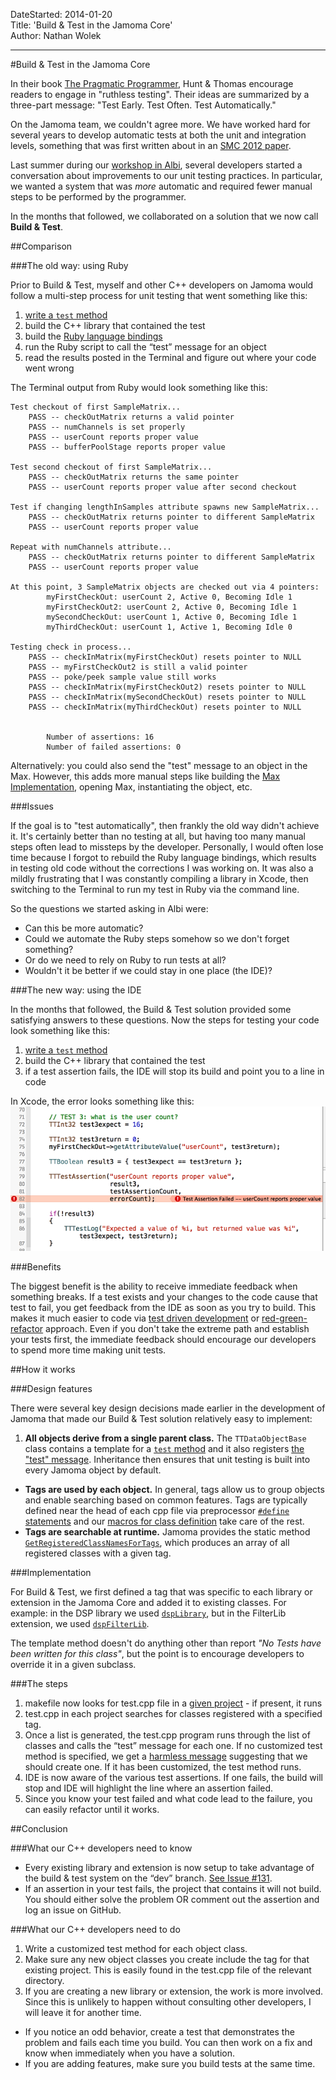 DateStarted: 2014-01-20  
Title:	'Build & Test in the Jamoma Core'	
Author:	Nathan Wolek	  

---

#Build & Test in the Jamoma Core

In their book [The Pragmatic Programmer](http://pragprog.com/the-pragmatic-programmer), Hunt & Thomas encourage readers to engage in "ruthless testing". Their ideas are summarized by a three-part message: "Test Early. Test Often. Test Automatically." 

On the Jamoma team, we couldn't agree more. We have worked hard for several years to develop automatic tests at both the unit and integration levels, something that was first written about in an [SMC 2012 paper](http://jamoma.org/publications/attachments/smc2012-testing.pdf). 

Last summer during our [workshop in Albi](http://www.gmea.net/activite/recherche/colloques/jamoma.htm), several developers started a conversation about improvements to our unit testing practices. In particular, we wanted a system that was *more* automatic and required fewer manual steps to be performed by the programmer.

In the months that followed, we collaborated on a solution that we now call **Build & Test**.

##Comparison

###The old way: using Ruby

Prior to Build & Test, myself and other C++ developers on Jamoma would follow a multi-step process for unit testing that went something like this:

1. [write a `test` method](http://api.jamoma.org/chapter_unittesting.html#chapter_unittesting_writingtests) 
2. build the C++ library that contained the test
3. build the [Ruby language bindings](https://github.com/jamoma/JamomaRuby) 
4. run the Ruby script to call the “test” message for an object
5. read the results posted in the Terminal and figure out where your code went wrong

The Terminal output from Ruby would look something like this:

	Test checkout of first SampleMatrix...
		PASS -- checkOutMatrix returns a valid pointer
		PASS -- numChannels is set properly
		PASS -- userCount reports proper value
		PASS -- bufferPoolStage reports proper value
		
	Test second checkout of first SampleMatrix...
		PASS -- checkOutMatrix returns the same pointer
		PASS -- userCount reports proper value after second checkout
		
	Test if changing lengthInSamples attribute spawns new SampleMatrix...
		PASS -- checkOutMatrix returns pointer to different SampleMatrix
		PASS -- userCount reports proper value
		
	Repeat with numChannels attribute...
		PASS -- checkOutMatrix returns pointer to different SampleMatrix
		PASS -- userCount reports proper value
		
	At this point, 3 SampleMatrix objects are checked out via 4 pointers:
			myFirstCheckOut: userCount 2, Active 0, Becoming Idle 1
			myFirstCheckOut2: userCount 2, Active 0, Becoming Idle 1
			mySecondCheckOut: userCount 1, Active 0, Becoming Idle 1
			myThirdCheckOut: userCount 1, Active 1, Becoming Idle 0
		
	Testing check in process...
		PASS -- checkInMatrix(myFirstCheckOut) resets pointer to NULL
		PASS -- myFirstCheckOut2 is still a valid pointer
		PASS -- poke/peek sample value still works
		PASS -- checkInMatrix(myFirstCheckOut2) resets pointer to NULL
		PASS -- checkInMatrix(mySecondCheckOut) resets pointer to NULL
		PASS -- checkInMatrix(myThirdCheckOut) resets pointer to NULL
		

			Number of assertions: 16
			Number of failed assertions: 0


Alternatively: you could also send the "test" message to an object in the Max. However, this adds more manual steps like building the [Max Implementation](https://github.com/jamoma/JamomaMax), opening Max, instantiating the object, etc.

###Issues

If the goal is to "test automatically", then frankly the old way didn't achieve it. It's certainly better than no testing at all, but having too many manual steps often lead to missteps by the developer. Personally, I would often lose time because I forgot to rebuild the Ruby language bindings, which results in testing old code without the corrections I was working on. It was also a mildly frustrating that I was constantly  compiling a library in Xcode, then switching to the Terminal to run my test in Ruby via the command line. 

So the questions we started asking in Albi were:

* Can this be more automatic?
* Could we automate the Ruby steps somehow so we don't forget something?
* Or do we need to rely on Ruby to run tests at all?
* Wouldn't it be better if we could stay in one place (the IDE)?

###The new way: using the IDE

In the months that followed, the Build & Test solution provided some satisfying answers to these questions. Now the steps for testing your code look something like this:

1. [write a `test` method](http://api.jamoma.org/chapter_unittesting.html#chapter_unittesting_writingtests) 
2. build the C++ library that contained the test
3. if a test assertion fails, the IDE will stop its build and point you to a line in code

In Xcode, the error looks something like this:
![Xcode says my userCount didn't match expectations](images/TTBufferXcodeAssertionFail.png)

###Benefits

The biggest benefit is the ability to receive immediate feedback when something breaks. If a test exists and your changes to the code cause that test to fail, you get feedback from the IDE as soon as you try to build. This makes it much easier to code via [test driven development](http://en.wikipedia.org/wiki/Test-driven_development) or [red-green-refactor](http://www.jamesshore.com/Blog/Red-Green-Refactor.html) approach. Even if you don't take the extreme path and establish your tests first, the immediate feedback should  encourage our developers to spend more time making unit tests.

##How it works

###Design features

There were several key design decisions made earlier in the development of Jamoma that made our Build & Test solution relatively easy to implement:

1. **All objects derive from a single parent class.** The `TTDataObjectBase` class contains a template for a [`test` method](https://github.com/jamoma/JamomaCore/blob/dev/Foundation/library/includes/TTDataObjectBase.h#L120) and it also registers [the "test" message](https://github.com/jamoma/JamomaCore/blob/dev/Foundation/library/source/TTDataObjectBase.cpp#L38). Inheritance then ensures that unit testing is built into every Jamoma object by default. 
* **Tags are used by each object.** In general, tags allow us to group objects and enable searching based on common features. Tags are typically defined near the head of each cpp file via preprocessor [`#define` statements](https://github.com/jamoma/JamomaCore/blob/dev/DSP/extensions/FilterLib/source/TTHalfband9.cpp#L13) and our [macros for class definition](https://github.com/jamoma/JamomaCore/blob/master/DSP/library/includes/TTDSP.h#L49) take care of the rest. 
* **Tags are searchable at runtime.** Jamoma provides the static method [`GetRegisteredClassNamesForTags`](https://github.com/jamoma/JamomaCore/blob/dev/Foundation/library/includes/TTObject.h#L74), which produces an array of all registered classes with a given tag. 

###Implementation

For Build & Test, we first defined a tag that was specific to each library or extension in the Jamoma Core and added it to existing classes. For example: in the DSP library we used [`dspLibrary`](https://github.com/jamoma/JamomaCore/blob/dev/DSP/library/test.cpp#L21), but in the FilterLib extension, we used [`dspFilterLib`](https://github.com/jamoma/JamomaCore/blob/dev/DSP/extensions/FilterLib/test.cpp#L25). 

The template method doesn't do anything other than report *"No Tests have been written for this class"*, but the point is to encourage developers to override it in a given subclass.

###The steps

1. makefile now looks for test.cpp file in a [given project](https://github.com/jamoma/JamomaCore/blob/dev/Shared/jamomalib.rb#L1708) - if present, it runs 
2. test.cpp in each project searches for classes registered with a specified tag. 
3. Once a list is generated, the test.cpp program runs through the list of classes and calls the “test” message for each one. If no customized test method is specified, we get a [harmless message](https://github.com/jamoma/JamomaCore/blob/dev/Foundation/library/includes/TTDataObjectBase.h#L126) suggesting that we should create one. If it has been customized, the test method runs. 
4. IDE is now aware of the various test assertions. If one fails, the build will stop and IDE will highlight the line where an assertion failed. 
5. Since you know your test failed and what code lead to the failure, you can easily refactor until it works.

##Conclusion

###What our C++ developers need to know

* Every existing library and extension is now setup to take advantage of the build & test system on the “dev” branch. [See Issue \#131](https://github.com/jamoma/JamomaCore/issues/131). 
* If an assertion in your test fails, the project that contains it will not build. You should either solve the problem OR comment out the assertion and log an issue on GitHub.

###What our C++ developers need to do

1. Write a customized test method for each object class. 
2. Make sure any new object classes you create include the tag for that existing project. This is easily found in the test.cpp file of the relevant directory. 
3. If you are creating a new library or extension, the work is more involved. Since this is unlikely to happen without consulting other developers, I will leave it for another time.





* If you notice an odd behavior, create a test that demonstrates the problem and fails each time you build. You can then work on a fix and know when immediately when you have a solution. 
* If you are adding features, make sure you build tests at the same time.
